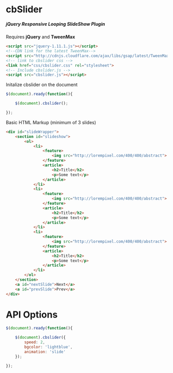 cbSlider 
========
<h5>jQuery Responsive Looping SlideShow Plugin</h5>


Requires <strong>jQuery</strong> and <strong>TweenMax</strong>

```html
<script src="jquery-1.11.1.js"></script>
<!--CDN link for the latest TweenMax-->
<script src="http://cdnjs.cloudflare.com/ajax/libs/gsap/latest/TweenMax.min.js"/></script>
<!-- link to cbslider css -->
<link href="css/cbslider.css" rel="stylesheet">
<!-- Include cbslider.js -->
<script src="cbslider.js"></script>
```

Initalize cbslider on the document 

```javascript
$(document).ready(function(){

	$(document).cbslider();	

});

```
Basic HTML Markup (minimum of 3 slides)

```html
<div id="slideWrapper">
    <section id="slideshow">
        <ol>
            <li>
                <feature>
                    <img src="http://lorempixel.com/400/400/abstract">
                </feature>
                <article>
                    <h2>Title</h2>
                    <p>Some text</p>
                </article>
            </li>
            <li>
                <feature>
                    <img src="http://lorempixel.com/400/400/abstract">
                </feature>
                <article>
                    <h2>Title</h2>
                    <p>Some text</p>
                </article>
            </li>
            <li>
                <feature>
                    <img src="http://lorempixel.com/400/400/abstract">
                </feature>
                <article>
                    <h2>Title</h2>
                    <p>Some text</p>
                </article>
            </li>
        </ol>
    </section>
    <a id="nextSlide">Next</a>
    <a id="prevSlide">Prev</a>
</div>
```


<h1>API Options</h1>

```javascript 
$(document).ready(function(){

	$(document).cbslider({
		speed: 2,
		bgcolor: 'lightblue',
		animation: 'slide'
	});

});
```
